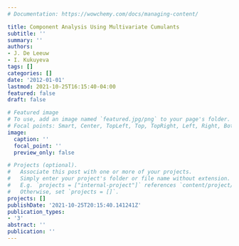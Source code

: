 ```yaml
---
# Documentation: https://wowchemy.com/docs/managing-content/

title: Component Analysis Using Multivariate Cumulants
subtitle: ''
summary: ''
authors:
- J. De Leeuw
- I. Kukuyeva
tags: []
categories: []
date: '2012-01-01'
lastmod: 2021-10-25T16:15:40-04:00
featured: false
draft: false

# Featured image
# To use, add an image named `featured.jpg/png` to your page's folder.
# Focal points: Smart, Center, TopLeft, Top, TopRight, Left, Right, BottomLeft, Bottom, BottomRight.
image:
  caption: ''
  focal_point: ''
  preview_only: false

# Projects (optional).
#   Associate this post with one or more of your projects.
#   Simply enter your project's folder or file name without extension.
#   E.g. `projects = ["internal-project"]` references `content/project/deep-learning/index.md`.
#   Otherwise, set `projects = []`.
projects: []
publishDate: '2021-10-25T20:15:40.141241Z'
publication_types:
- '3'
abstract: ''
publication: ''
---
```

